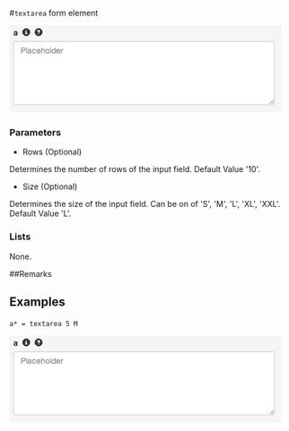 #`textarea` form element

![a* = textarea 5 M](https://raw.githubusercontent.com/nhagemann/anycontent-cmdl-docs/master/formelement/textarea.jpg)


### Parameters

* Rows (Optional)

Determines the number of rows of the input field. Default Value '10'.

* Size (Optional)

Determines the size of the input field. Can be on of 'S', 'M', 'L', 'XL', 'XXL'. Default Value 'L'.

### Lists

None.

##Remarks


## Examples

`a* = textarea 5 M`

![a* = textarea 5 M](https://raw.githubusercontent.com/nhagemann/anycontent-cmdl-docs/master/formelement/textarea.jpg)

